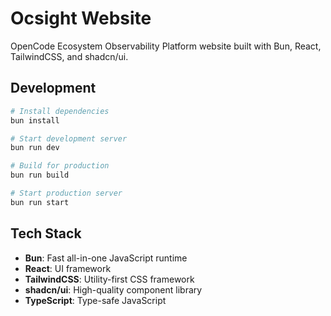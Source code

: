 # Ocsight Website

OpenCode Ecosystem Observability Platform website built with Bun, React, TailwindCSS, and shadcn/ui.

## Development

```bash
# Install dependencies
bun install

# Start development server
bun run dev

# Build for production
bun run build

# Start production server
bun run start
```

## Tech Stack

- **Bun**: Fast all-in-one JavaScript runtime
- **React**: UI framework
- **TailwindCSS**: Utility-first CSS framework
- **shadcn/ui**: High-quality component library
- **TypeScript**: Type-safe JavaScript
